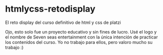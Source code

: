 # htmlycss-retodisplay
El reto display del curso definitivo de html y css de platzi

Ojo, esto solo fue un proyecto educativo y sin fines de lucro. Usé el logo y el nombre de Seven seas entertainment con la única intención de practicar los contenidos del curso. Yo no trabajo para ellos, pero valoro mucho su trabajo :)
